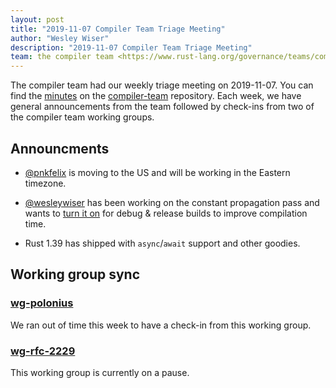 ```yaml
---
layout: post
title: "2019-11-07 Compiler Team Triage Meeting"
author: "Wesley Wiser"
description: "2019-11-07 Compiler Team Triage Meeting"
team: the compiler team <https://www.rust-lang.org/governance/teams/compiler>
---
```


The compiler team had our weekly triage meeting on 2019-11-07.
You can find the [minutes](https://rust-lang.github.io/compiler-team/minutes/triage-meeting/2019-11-07/) on the [compiler-team](https://github.com/rust-lang/compiler-team) repository.
Each week, we have general announcements from the team followed by check-ins from two of the compiler team working groups.

## Announcments

- [@pnkfelix] is moving to the US and will be working in the Eastern timezone.

- [@wesleywiser] has been working on the constant propagation pass and wants to [turn it on][const_prop_on] for debug & release builds to improve compilation time.

- Rust 1.39 has shipped with `async`/`await` support and other goodies.

## Working group sync

### [wg-polonius]

We ran out of time this week to have a check-in from this working group.

### [wg-rfc-2229]

This working group is currently on a pause.

[@pnkfelix]: https://github.com/pnkfelix
[@wesleywiser]: https://github.com/wesleywiser
[const_prop_on]: https://github.com/rust-lang/rust/pull/66074
[wg-polonius]: https://rust-lang.github.io/compiler-team/working-groups/polonius/
[wg-rfc-2229]: https://rust-lang.github.io/compiler-team/working-groups/rfc-2229/
